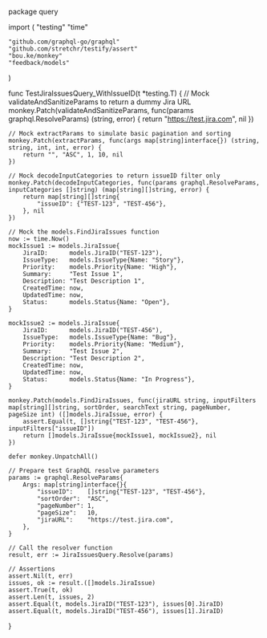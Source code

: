 package query

import (
	"testing"
	"time"

	"github.com/graphql-go/graphql"
	"github.com/stretchr/testify/assert"
	"bou.ke/monkey"
	"feedback/models"
)

func TestJiraIssuesQuery_WithIssueID(t *testing.T) {
	// Mock validateAndSanitizeParams to return a dummy Jira URL
	monkey.Patch(validateAndSanitizeParams, func(params graphql.ResolveParams) (string, error) {
		return "https://test.jira.com", nil
	})

	// Mock extractParams to simulate basic pagination and sorting
	monkey.Patch(extractParams, func(args map[string]interface{}) (string, string, int, int, error) {
		return "", "ASC", 1, 10, nil
	})

	// Mock decodeInputCategories to return issueID filter only
	monkey.Patch(decodeInputCategories, func(params graphql.ResolveParams, inputCategories []string) (map[string][]string, error) {
		return map[string][]string{
			"issueID": {"TEST-123", "TEST-456"},
		}, nil
	})

	// Mock the models.FindJiraIssues function
	now := time.Now()
	mockIssue1 := models.JiraIssue{
		JiraID:      models.JiraID("TEST-123"),
		IssueType:   models.IssueType{Name: "Story"},
		Priority:    models.Priority{Name: "High"},
		Summary:     "Test Issue 1",
		Description: "Test Description 1",
		CreatedTime: now,
		UpdatedTime: now,
		Status:      models.Status{Name: "Open"},
	}

	mockIssue2 := models.JiraIssue{
		JiraID:      models.JiraID("TEST-456"),
		IssueType:   models.IssueType{Name: "Bug"},
		Priority:    models.Priority{Name: "Medium"},
		Summary:     "Test Issue 2",
		Description: "Test Description 2",
		CreatedTime: now,
		UpdatedTime: now,
		Status:      models.Status{Name: "In Progress"},
	}

	monkey.Patch(models.FindJiraIssues, func(jiraURL string, inputFilters map[string][]string, sortOrder, searchText string, pageNumber, pageSize int) ([]models.JiraIssue, error) {
		assert.Equal(t, []string{"TEST-123", "TEST-456"}, inputFilters["issueID"])
		return []models.JiraIssue{mockIssue1, mockIssue2}, nil
	})

	defer monkey.UnpatchAll()

	// Prepare test GraphQL resolve parameters
	params := graphql.ResolveParams{
		Args: map[string]interface{}{
			"issueID":    []string{"TEST-123", "TEST-456"},
			"sortOrder":  "ASC",
			"pageNumber": 1,
			"pageSize":   10,
			"jiraURL":    "https://test.jira.com",
		},
	}

	// Call the resolver function
	result, err := JiraIssuesQuery.Resolve(params)

	// Assertions
	assert.Nil(t, err)
	issues, ok := result.([]models.JiraIssue)
	assert.True(t, ok)
	assert.Len(t, issues, 2)
	assert.Equal(t, models.JiraID("TEST-123"), issues[0].JiraID)
	assert.Equal(t, models.JiraID("TEST-456"), issues[1].JiraID)
}

